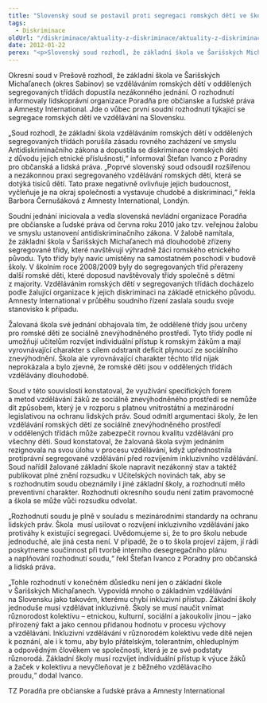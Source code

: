 ```yaml
---
title: "Slovenský soud se postavil proti segregaci romských dětí ve školách"
tags:
  - Diskriminace
oldUrl: "/diskriminace/aktuality-z-diskriminace/aktuality-z-diskriminace-2012/slovensky-soud-se-postavil-proti-segregaci-romskych-deti-ve-skolach/"
date: 2012-01-22
perex: "<p>Slovenský soud rozhodl, že základní škola ve Šarišských Michľanech musí ukončit segregaci romských dětí. Škola má dlouhodobě zříženy segregované třídy, které navštěvují výhradně žáci romského etnického původu. Tím porušuje  zásadu rovného zacházení ve smyslu slovenského Antidiskriminačního zákona a dopouští se diskriminace romských dětí z důvodu jejich etnické příslušnosti. </p>"
---
```


<!-- imported from the old website -->

<p class="align-blok">Okresní soud v Prešově rozhodl, že základní škola ve Šarišských Michaľanech (okres Sabinov) se vzděláváním romských dětí v oddělených segregovaných třídách dopustila nezákonného jednání. O rozhodnutí informovaly lidskoprávní organizace Poradňa pre občianske a ľudské práva a Amnesty International. Jde o vůbec první soudní rozhodnutí týkající se segregace romských dětí ve vzdělávání na Slovensku.</p><p class="align-blok">„Soud rozhodl, že základní škola vzděláváním romských dětí v oddělených segregovaných třídách porušila zásadu rovného zacházení ve smyslu Antidiskriminačního zákona a dopustila se diskriminace romských dětí z důvodu jejich etnické příslušnosti,“ informoval Štefan Ivanco z Poradny pro občanská a lidská práva. „Poprvé slovenský soud odsoudil rozšířenou a nezákonnou praxi segregovaného vzdělávání romských dětí, která se dotýká tisíců dětí. Tato praxe negativně ovlivňuje jejich budoucnost, vyčleňuje je na okraj společnosti a vystavuje chudobě a diskriminaci,“ řekla Barbora Černušáková z Amnesty International, Londýn. </p><p class="align-blok">Soudní jednání iniciovala a vedla slovenská nevládní organizace Poradňa pre občianske a ľudské práva od června roku 2010 jako tzv. veřejnou žalobu ve smyslu ustanovení antidiskriminačního zákona. V žalobě namítala, že základní škola v Šarišských Michaľanech má dlouhodobě zřízeny segregované třídy, které navštěvují výhradně žáci romského etnického původu. Tyto třídy byly navíc umístěny na samostatném poschodí v budově školy. V školním roce 2008/2009 byly do segregovaných tříd přerazeny další romské děti, které doposud navštěvovaly třídy společně s dětmi z majority. Vzděláváním romských dětí v segregovaných třídách docházelo podle žalující organizace k jejich diskriminaci na základě etnického původu. Amnesty International v průběhu soudního řízení zaslala soudu svoje stanovisko k případu.</p><p class="align-blok">Žalovaná škola své jednání obhajovala tím, že oddělené třídy jsou určeny pro romské děti ze sociálně znevýhodněného prostředí. Tyto třídy podle ní umožňují učitelům rozvíjet individuální přístup k romským žákům a mají vyrovnávající charakter s cílem odstranit deficit plynoucí ze sociálního znevýhodnění. Škola ale vyrovnávající charakter těchto tříd nijak neprokázala a bylo zjevné, že romské děti jsou v oddělených třídách vzdělávány dlouhodobě. </p><p class="align-blok">Soud v této souvislosti konstatoval, že využívání specifických forem a metod vzdělávání žáků ze sociálně znevýhodněného prostředí se nemůže dít způsobem, který je v rozporu s platnou vnitrostátní a mezinárodní legislativou na ochranu lidských práv. Soud odmítl argumentaci školy, že len vzdělávání romských dětí ze sociálně znevýhodněného prostředí v oddělených třídách může zabezpečit rovnou kvalitu vzdělávání pro všechny děti. Soud konstatoval, že žalovaná škola svým jednáním rezignovala na svou úlohu v procesu vzdělávání, když upřednostnila protiprávní segregované vzdělávání před rozvíjením inkluzivního vzdělávání. Soud nařídil žalované základní škole napravit nezákonný stav a taktéž publikovat plné znění rozsudku v Učitelských novinách tak, aby se s rozhodnutím soudu obeznámily i jiné základní školy, a rozhodnutí mělo preventivní charakter. Rozhodnutí okresního soudu není zatím pravomocné a škola se může vůči rozsudku odvolat. </p><p class="align-blok">„Rozhodnutí soudu je plně v souladu s mezinárodními standardy na ochranu lidských práv. Škola  musí usilovat o rozvíjení inkluzivního vzdělávání jako protiváhy k existující segregaci. Uvědomujeme si, že to pro školu nebude jednoduché, ale jiná cesta není. V případě, že o to škola projeví zájem, jí rádi poskytneme součinnost při tvorbě interního desegregačního plánu a naplňování rozhodnutí soudu,“ řekl Štefan Ivanco z Poradny pro občanská a lidská práva.</p><p class="align-blok">„Tohle rozhodnutí v konečném důsledku není jen o základní škole v Šarišských Michaľanech. Vypovídá mnoho o základním vzdělávání na Slovensku jako takovém, kterému chybí inkluzivní přístup. Základní školy jednoduše musí vzdělávat inkluzivně. Školy se musí naučit vnímat různorodost kolektivu – etnickou, kulturní, sociální a jakoukoliv jinou – jako přirozený fakt a jako cennou přidanou hodnotu v procesu výchovy a vzdělávání. Inkluzivní vzdělávání v různorodém kolektivu vede dítě nejen k poznání, ale i k tomu, aby bylo přátelským, tolerantním, ohleduplným a odpovědným člověkem ve společnosti, která je ze své podstaty různorodá. Základní školy musí rozvíjet individuální přístup k výuce žáků a žaček v kolektivu a nevyčleňovat je z běžného vzdělávacího proudu,“ dodal Ivanco. </p><p class="align-right">TZ Poradňa pre občianske a ľudské práva a Amnesty International</p>
